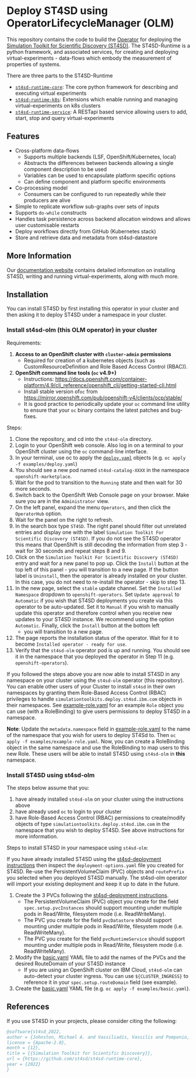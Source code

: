 # Deploy ST4SD using OperatorLifecycleManager (OLM)

This repository contains the code to build the [Operator](https://operatorframework.io/) for deploying the [Simulation Toolkit for Scientific Discovery (ST4SD)](https://github.ibm.com/st4sd/overview).
The ST4SD-Runtime is a python framework, and associated services, for creating and deploying virtual-experiments - data-flows which embody the measurement of properties of systems.

There are three parts to the ST4SD-Runtime
- [`st4sd-runtime-core`](https://github.com/st4sd/st4sd-runtime-core): The core python framework for describing and executing virtual experiments
- [`st4sd-runtime-k8s`](https://github.com/st4sd/st4sd-runtime-k8s): Extensions which enable running and managing virtual-experiments on k8s clusters  
- [`st4sd-runtime-service`](https://github.com/st4sd/st4sd-runtime-service): A RESTapi based service allowing users to add, start, stop and query virtual-experiments

## Features

* Cross-platform data-flows
  * Supports multiple backends  (LSF, OpenShift/Kubernetes, local)
  * Abstracts the differences between backends allowing a single component description to be used
  * Variables can be used to encapsulate platform specific options
  * Can define component and platform specific environments
* Co-processing model
  * Consumers can be configured to run repeatedly while their producers are alive
* Simple to replicate workflow sub-graphs over sets of inputs 
* Supports `do-while` constructs
* Handles task persistence across backend allocation windows and allows user customisable restarts
* Deploy workflows directly from GitHub (Kubernetes stack)
* Store and retrieve data and metadata from st4sd-datastore

## More Information

Our [documentation website](https://pages.github.ibm.com/overview) contains detailed information on installing ST4SD, 
writing and running virtual-experiments, along with much more. 


## Installation

You can install ST4SD by first installing this operator in your cluster and then asking it to deploy ST4SD under a namespace in your cluster.

### Install st4sd-olm (this OLM operator) in your cluster

Requirements:

1. **Access to an OpenShift cluster with `cluster-admin` permissions**
    - Required for creation of a kubernetes objects (such as CustomResourceDefinition and Role Based Access Control (RBAC)).
2. **OpenShift command line tools  (`oc` v4.9+)**
    - Instructions: <https://docs.openshift.com/container-platform/4.9/cli_reference/openshift_cli/getting-started-cli.html>
    - Install stable version of`oc` from <https://mirror.openshift.com/pub/openshift-v4/clients/ocp/stable/>
    - It is good practice to periodically update your `oc` command line utility to ensure that your `oc` binary contains the latest patches and bug-fixes.

Steps:

1. Clone the repository, and cd into the `st4sd-olm` directory.
2. Login to your OpenShift web console. Also log in on a terminal to your OpenShift cluster using the `oc` command-line interface.
3. In your terminal, use oc to apply the [`deploy.yaml`](examples/deploy.yaml) objects (e.g. `oc apply -f examples/deploy.yaml`)
4. You should see a new pod named `st4sd-catalog-XXXX` in the namespace `openshift-marketplace`.
5. Wait for the pod to transition to the `Running` state and then wait for 30 more seconds.
6. Switch back to the OpenShift Web Console page on your browser. Make sure you are in the `Administrator` view. 
7. On the left panel, expand the menu `Operators`, and then click the `OperatorHub` option.
8. Wait for the panel on the right to refresh.
9. In the search box type `ST4SD`. The right panel should filter out unrelated entries and display one with the label 
   `Simulation Toolkit For Scientific Discovery (ST4SD)`. 
   If you do not see the ST4SD operator this means that OpenShift is still decoding the information from step 3 - 
   wait for 30 seconds and repeat steps 8 and 9.
10. Click on the `Simulation Toolkit For Scientific Discovery (ST4SD)` entry and wait for a new panel to pop up. 
    Click the `Install` button at the top left of this panel - you will transition to a new page.
    If the button label is `Uninstall`, then the operator is already installed on your cluster. 
    In this case, you do not need to re-install the operator - skip to step 13.
11. In the new page, select the `stable` update channel. Set the `Installed Namespace` dropdown to `openshift-operators`. 
    Set `Update approval` to `Automatic` if you wish that ST4SD deployments you create via this operator to be auto-updated. 
    Set it to `Manual` if you wish to manually update this operator and therefore control when you receive new updates to 
    your ST4SD instance. We recommend using the option `Automatic`. Finally, click the `Install` button at the bottom left
    - you will transition to a new page.
12. The page reports the installation status of the operator. Wait for it to become `Installed operator - ready for use`.
13. Verify that the `st4sd-olm` operator pod is up and running. You should see it in the namespace that you deployed the
    operator in Step 11 (e.g. `openshift-operators`).

If you followed the steps above you are now able to install ST4SD in any namespace on your cluster using the 
`st4sd-olm` operator (this repository). You can enable other users of your Cluster to install `st4sd` in their own
namespaces by granting them  Role-Based Access Control (RBAC) privileges to handle 
`simulationtoolkits.deploy.st4sd.ibm.com` objects in their namespaces. 
See [example-role.yaml](examples/example-role.yaml) for an example `Role` object you can use (with a RoleBinding) to 
give users permissions to deploy ST4SD in a namespace. 

**Note**: Update the `metadata.namespace` field in [example-role.yaml](examples/example-role.yaml) to the name of 
the namespace that you wish for users to deploy ST4Sd to. Then `oc apply -f examples/example-role.yaml`. Now, you can 
create a RoleBinding object in the same namespace and use the RoleBinding to map users to this new Role. These users
will be able to install ST4SD using `st4sd-olm` in **this** namespace.

### Install ST4SD using st4sd-olm

The steps below assume that you:

1. have already installed `st4sd-olm` on your cluster using the instructions above
2. have already used `oc` to login to your cluster
3. have Role-Based Access Control (RBAC) permissions to create/modify objects of type `simulationtoolkits.deploy.st4sd.ibm.com` 
   in the namespace that you wish to deploy ST4SD. See above instructions for more information.
    

Steps to install ST4SD in your namespace using `st4sd-olm`:

If you have already installed ST4SD using the [st4sd-deployment instructions](https://github.com/st4sd/st4sd-deployment/blob/main/docs/install-requirements.md#storage-setup) then inspect the `deployment-options.yaml` file you created for ST4SD. Re-use the PersistentVolumeClaim (PVC) objects and `routePrefix` you selected when you deployed ST4SD manually. The st4sd-olm operator will import your existing deployment and keep it up to date in the future.

1. Create the 3 PVCs following the [st4sd-deployment instructions](https://github.com/st4sd/st4sd-deployment/blob/main/docs/install-requirements.md#storage-setup).
   - The PersistentVolumeClaim (PVC) object you create for the field `spec.setup.pvcInstances` should support mounting 
     under multiple pods in Read/Write, filesystem mode (i.e. ReadWriteMany).
   - The PVC you create for the field `pvcDatastore` should support mounting under multiple pods in Read/Write, 
     filesystem mode (i.e. ReadWriteMany).
   - The PVC you create for the field `pvcRuntimeService` should support mounting under multiple pods in Read/Write, 
     filesystem mode (i.e. ReadWriteMany).
2. Modify the [basic.yaml](examples/basic.yaml) YAML file to add the names of the PVCs and the desired RouteDomain of your ST4SD instance
    - If you are using an OpenShift cluster on IBM Cloud, `st4sd-olm` can auto-detect your cluster ingress. 
      You can use `${CLUSTER_INGRESS}` to reference it in your `spec.setup.routeDomain` field (see example). 
3. Create the [basic.yaml](examples/basic.yaml) YAML file (e.g. `oc apply -f examples/basic.yaml`).

## References

If you use ST4SD in your projects, please consider citing the following:

```bibtex
@software{st4sd_2022,
author = {Johnston, Michael A. and Vassiliadis, Vassilis and Pomponio, Alessandro and Pyzer-Knapp, Edward},
license = {Apache-2.0},
month = {12},
title = {{Simulation Toolkit for Scientific Discovery}},
url = {https://github.com/st4sd/st4sd-runtime-core},
year = {2022}
}
```
